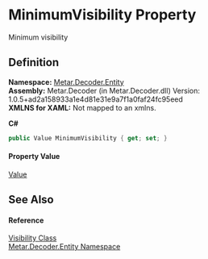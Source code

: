 # MinimumVisibility Property


Minimum visibility



## Definition
**Namespace:** <a href="N_Metar_Decoder_Entity.md">Metar.Decoder.Entity</a>  
**Assembly:** Metar.Decoder (in Metar.Decoder.dll) Version: 1.0.5+ad2a158933a1e4d81e31e9a7f1a0faf24fc95eed  
**XMLNS for XAML:** Not mapped to an xmlns.

**C#**
``` C#
public Value MinimumVisibility { get; set; }
```



#### Property Value
<a href="T_Metar_Decoder_Entity_Value.md">Value</a>

## See Also


#### Reference
<a href="T_Metar_Decoder_Entity_Visibility.md">Visibility Class</a>  
<a href="N_Metar_Decoder_Entity.md">Metar.Decoder.Entity Namespace</a>  
